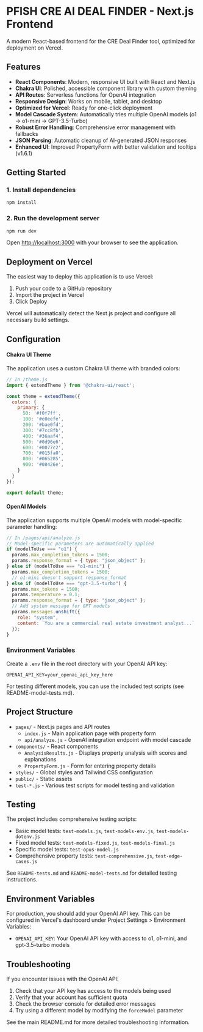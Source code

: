 # PFISH CRE AI DEAL FINDER - Next.js Frontend

A modern React-based frontend for the CRE Deal Finder tool, optimized for deployment on Vercel.

## Features

- **React Components**: Modern, responsive UI built with React and Next.js
- **Chakra UI**: Polished, accessible component library with custom theming
- **API Routes**: Serverless functions for OpenAI integration
- **Responsive Design**: Works on mobile, tablet, and desktop
- **Optimized for Vercel**: Ready for one-click deployment
- **Model Cascade System**: Automatically tries multiple OpenAI models (o1 → o1-mini → GPT-3.5-Turbo)
- **Robust Error Handling**: Comprehensive error management with fallbacks
- **JSON Parsing**: Automatic cleanup of AI-generated JSON responses
- **Enhanced UI**: Improved PropertyForm with better validation and tooltips (v1.6.1)

## Getting Started

### 1. Install dependencies

```bash
npm install
```

### 2. Run the development server

```bash
npm run dev
```

Open [http://localhost:3000](http://localhost:3000) with your browser to see the application.

## Deployment on Vercel

The easiest way to deploy this application is to use Vercel:

1. Push your code to a GitHub repository
2. Import the project in Vercel
3. Click Deploy

Vercel will automatically detect the Next.js project and configure all necessary build settings.

## Configuration

#### Chakra UI Theme

The application uses a custom Chakra UI theme with branded colors:

```js
// In /theme.js
import { extendTheme } from '@chakra-ui/react';

const theme = extendTheme({
  colors: {
    primary: {
      50: '#f0f7ff',
      100: '#e0eefe',
      200: '#bae0fd',
      300: '#7cc8fb',
      400: '#36aaf4',
      500: '#0d96e6',
      600: '#0077c2',
      700: '#015fa0',
      800: '#065285',
      900: '#08426e',
    }
  }
});

export default theme;
```

#### OpenAI Models

The application supports multiple OpenAI models with model-specific parameter handling:

```js
// In /pages/api/analyze.js
// Model-specific parameters are automatically applied
if (modelToUse === "o1") {
  params.max_completion_tokens = 1500;
  params.response_format = { type: "json_object" };
} else if (modelToUse === "o1-mini") {
  params.max_completion_tokens = 1500;
  // o1-mini doesn't support response_format
} else if (modelToUse === "gpt-3.5-turbo") {
  params.max_tokens = 1500;
  params.temperature = 0.1;
  params.response_format = { type: "json_object" };
  // Add system message for GPT models
  params.messages.unshift({
    role: "system",
    content: `You are a commercial real estate investment analyst...`
  });
}
```

### Environment Variables

Create a `.env` file in the root directory with your OpenAI API key:

```
OPENAI_API_KEY=your_openai_api_key_here
```

For testing different models, you can use the included test scripts (see README-model-tests.md).

## Project Structure

- `pages/` - Next.js pages and API routes
  - `index.js` - Main application page with property form
  - `api/analyze.js` - OpenAI integration endpoint with model cascade
- `components/` - React components
  - `AnalysisResults.js` - Displays property analysis with scores and explanations
  - `PropertyForm.js` - Form for entering property details
- `styles/` - Global styles and Tailwind CSS configuration
- `public/` - Static assets
- `test-*.js` - Various test scripts for model testing and validation

## Testing

The project includes comprehensive testing scripts:

- Basic model tests: `test-models.js`, `test-models-env.js`, `test-models-dotenv.js`
- Fixed model tests: `test-models-fixed.js`, `test-models-final.js`
- Specific model tests: `test-opus-model.js`
- Comprehensive property tests: `test-comprehensive.js`, `test-edge-cases.js`

See `README-tests.md` and `README-model-tests.md` for detailed testing instructions.

## Environment Variables

For production, you should add your OpenAI API key. This can be configured in Vercel's dashboard under Project Settings > Environment Variables:

- `OPENAI_API_KEY`: Your OpenAI API key with access to o1, o1-mini, and gpt-3.5-turbo models

## Troubleshooting

If you encounter issues with the OpenAI API:

1. Check that your API key has access to the models being used
2. Verify that your account has sufficient quota
3. Check the browser console for detailed error messages
4. Try using a different model by modifying the `forceModel` parameter

See the main README.md for more detailed troubleshooting information.
